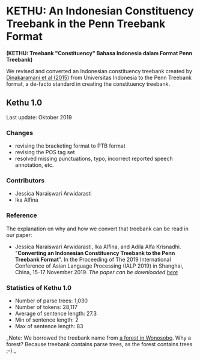 # KETHU: An Indonesian Constituency Treebank in the Penn Treebank Format
**(KETHU: Treebank "Constituency" Bahasa Indonesia dalam Format Penn Treebank)**

We revised and converted an Indonesian constituency treebank created by [Dinakaramani et al (2015)](https://github.com/famrashel/idn-treebank) from Universitas Indonesia to the Penn Treebank format, a de-facto standard in creating the constituency treebank.

## Kethu 1.0
Last update: Oktober 2019

### Changes
* revising the bracketing format to PTB format
* revising the POS tag set
* resolved missing punctuations, typo, incorrect reported speech annotation, etc.


### Contributors
* Jessica Naraiswari Arwidarasti
* Ika Alfina

### Reference

The explanation on why and how we convert that treebank can be read in our paper:

* Jessica Naraiswari Arwidarasti, Ika Alfina, and Adila Alfa Krisnadhi. "**Converting an Indonesian Constituency Treebank to the Penn Treebank Format**". In the Proceeding of The 2019 International Conference of Asian Language Processing (IALP 2019) in Shanghai, China, 15-17 November 2019. _The paper can be downloaded [here](https://ieeexplore.ieee.org/abstract/document/9037723)_

### Statistics of Kethu 1.0
* Number of parse trees: 1,030
* Number of tokens: 28,117
* Average of sentence length: 27.3
* Min of sentence length: 2
* Max of sentence length: 83

_Note: We borrowed the treebank name from  <a href="">[a forest in Wonosobo](http://wiki-wisata.blogspot.com/2014/08/hutan-alas-kethu-wonogiri.html). Why a forest? Because treebank contains parse trees, as the forest contains trees ;-) _
